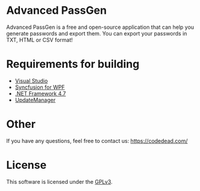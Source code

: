 # Advanced PassGen

Advanced PassGen is a free and open-source application that can help you generate passwords and export them.
You can export your passwords in TXT, HTML or CSV format!

# Requirements for building
* [Visual Studio](https://visualstudio.com)
* [Syncfusion for WPF](https://syncfusion.com/)
* [.NET Framework 4.7](https://www.microsoft.com/en-us/download/details.aspx?id=55167)
* [UpdateManager](https://github.com/CodeDead/UpdateManager)

# Other
If you have any questions, feel free to contact us:
https://codedead.com/

# License
This software is licensed under the [GPLv3](https://codedead.com/Software/Advanced%20PassGen/gpl.pdf).
